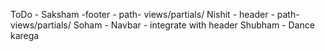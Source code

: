 ToDo -
Saksham -footer - path- views/partials/
Nishit - header - path- views/partials/
Soham - Navbar - integrate with header
Shubham - Dance karega
